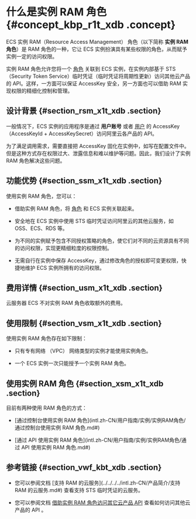 # 什么是实例 RAM 角色 {#concept_kbp_r1t_xdb .concept}

ECS 实例 RAM（Resource Access Management） 角色（以下简称 **实例 RAM 角色**）是 RAM 角色的一种，它让 ECS 实例扮演具有某些权限的角色，从而赋予实例一定的访问权限。

实例 RAM 角色允许您将一个 [角色](../../../../intl.zh-CN/用户指南/身份管理/角色.md#) 关联到 ECS 实例，在实例内部基于 STS （Security Token Service）临时凭证（临时凭证将周期性更新）访问其他云产品的 API。这样，一方面可以保证 AccessKey 安全，另一方面也可以借助 RAM 实现权限的精细化控制和管理。

## 设计背景 {#section_rsm_x1t_xdb .section}

一般情况下，ECS 实例的应用程序是通过 **用户账号** 或者 [用户](../../../../intl.zh-CN/用户指南/身份管理/用户.md#) 的 AccessKey （AccessKeyId + AccessKeySecret）访问阿里云各产品的 API。

为了满足调用需求，需要直接把 AccessKey 固化在实例中，如写在配置文件中。但是这种方式存在权限过大、泄露信息和难以维护等问题。因此，我们设计了实例 RAM 角色解决这些问题。

## 功能优势 {#section_ssm_x1t_xdb .section}

使用实例 RAM 角色，您可以：

-   借助实例 RAM 角色，将 [角色](../../../../intl.zh-CN/用户指南/身份管理/角色.md#) 和 ECS 实例关联起来。

-   安全地在 ECS 实例中使用 STS 临时凭证访问阿里云的其他云服务，如 OSS、ECS、RDS 等。

-   为不同的实例赋予包含不同授权策略的角色，使它们对不同的云资源具有不同的访问权限，实现更精细粒度的权限控制。

-   无需自行在实例中保存 AccessKey，通过修改角色的授权即可变更权限，快捷地维护 ECS 实例所拥有的访问权限。


## 费用详情 {#section_usm_x1t_xdb .section}

云服务器 ECS 不对实例 RAM 角色收取额外的费用。

## 使用限制 {#section_vsm_x1t_xdb .section}

使用实例 RAM 角色存在如下限制：

-   只有专有网络 （VPC） 网络类型的实例才能使用实例角色。

-   一个 ECS 实例一次只能授予一个实例 RAM 角色。


## 使用实例 RAM 角色 {#section_xsm_x1t_xdb .section}

目前有两种使用 RAM 角色的方式：

-   [通过控制台使用实例 RAM 角色](intl.zh-CN/用户指南/实例/实例RAM角色/通过控制台使用实例 RAM 角色.md#)

-   [通过 API 使用实例 RAM 角色](intl.zh-CN/用户指南/实例/实例RAM角色/通过 API 使用实例 RAM 角色.md#)


## 参考链接 {#section_vwf_kbt_xdb .section}

-   您可以参阅文档 [支持 RAM 的云服务](../../../../intl.zh-CN/产品简介/支持 RAM 的云服务.md#) 查看支持 STS 临时凭证的云服务。

-   您可以参阅文档 [借助实例 RAM 角色访问其它云产品 API](https://www.alibabacloud.com/help/doc-detail/54579.htm) 查看如何访问其他云产品的 API 。


